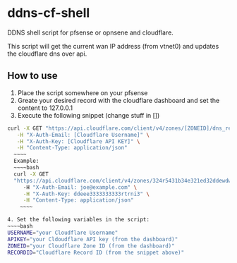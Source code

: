 # ddns-cf-shell
DDNS shell script for pfsense or opnsene and cloudflare.

This script will get the current wan IP address (from vtnet0) and updates the cloudflare dns over api.

## How to use
1. Place the script somewhere on your pfsense
2. Greate your desired record with the cloudflare dashboard and set the content to 127.0.0.1
3. Execute the following snippet (change stuff in [])

  ~~~~bash
  curl -X GET "https://api.cloudflare.com/client/v4/zones/[ZONEID]/dns_records?type=A&name=[recordname]&content=127.0.0.1&page=1&per_page=20&order=type&direction=desc&match=all" \
     -H "X-Auth-Email: [Cloudflare Username]" \
     -H "X-Auth-Key: [Cloudflare API KEY]" \
     -H "Content-Type: application/json"
    ~~~~
    Example:
    ~~~~bash
    curl -X GET
    "https://api.cloudflare.com/client/v4/zones/324r5431b34e321ed32ddewdwe3a533148d/dns_records?type=A&name=ddns.example.com&content=127.0.0.1&page=1&per_page=20&order=type&direction=desc&match=all"
       -H "X-Auth-Email: joe@example.com" \
       -H "X-Auth-Key: ddeee3333333333rtrni3" \
       -H "Content-Type: application/json"
      ~~~~

4. Set the following variables in the script:
  ~~~~bash
  USERNAME="your Cloudflare Username"
  APIKEY="your Cldoudflare API key (from the dashboard)"
  ZONEID="your Cloudflare Zone ID (from the dashboard)"
  RECORDID="Cloudflare Record ID (from the snippet above)"
  ~~~~
